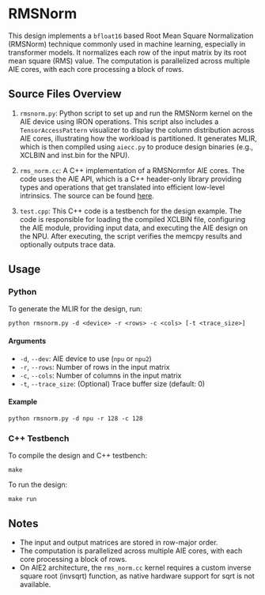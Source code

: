 <!---//===- README.md --------------------------*- Markdown -*-===//
//
// This file is licensed under the Apache License v2.0 with LLVM Exceptions.
// See https://llvm.org/LICENSE.txt for license information.
// SPDX-License-Identifier: Apache-2.0 WITH LLVM-exception
//
// Copyright (C) 2025, Advanced Micro Devices, Inc.
// 
//===----------------------------------------------------------------------===//-->

# RMSNorm

This design implements a `bfloat16` based Root Mean Square Normalization (RMSNorm) technique commonly used in machine learning, especially in transformer models. It normalizes each row of the input matrix by its root mean square (RMS) value. The computation is parallelized across multiple AIE cores, with each core processing a block of rows.

## Source Files Overview

1. `rmsnorm.py`: Python script to set up and run the RMSNorm kernel on the AIE device using IRON operations. This script also includes a `TensorAccessPattern` visualizer to display the column distribution across AIE cores, illustrating how the workload is partitioned. It generates MLIR, which is then compiled using `aiecc.py` to produce design binaries (e.g., XCLBIN and inst.bin for the NPU).

2. `rms_norm.cc`: A C++ implementation of a RMSNormfor AIE cores. The code uses the AIE API, which is a C++ header-only library providing types and operations that get translated into efficient low-level intrinsics.  The source can be found [here](../../../aie_kernels/aie2p/rms_norm.cc).

3. `test.cpp`: This C++ code is a testbench for the design example. The code is responsible for loading the compiled XCLBIN file, configuring the AIE module, providing input data, and executing the AIE design on the NPU. After executing, the script verifies the memcpy results and optionally outputs trace data.

## Usage

### Python
To generate the MLIR for the design, run:

```shell
python rmsnorm.py -d <device> -r <rows> -c <cols> [-t <trace_size>]
```

#### Arguments
- `-d`, `--dev`: AIE device to use (`npu` or `npu2`)
- `-r`, `--rows`: Number of rows in the input matrix
- `-c`, `--cols`: Number of columns in the input matrix
- `-t`, `--trace_size`: (Optional) Trace buffer size (default: 0)

#### Example
```shell
python rmsnorm.py -d npu -r 128 -c 128
```

### C++ Testbench
To compile the design and C++ testbench:
```shell
make
```

To run the design:
```shell
make run
```

## Notes
- The input and output matrices are stored in row-major order.
- The computation is parallelized across multiple AIE cores, with each core processing a block of rows.
- On AIE2 architecture, the `rms_norm.cc` kernel requires a custom inverse square root (invsqrt) function, as native hardware support for sqrt is not available.